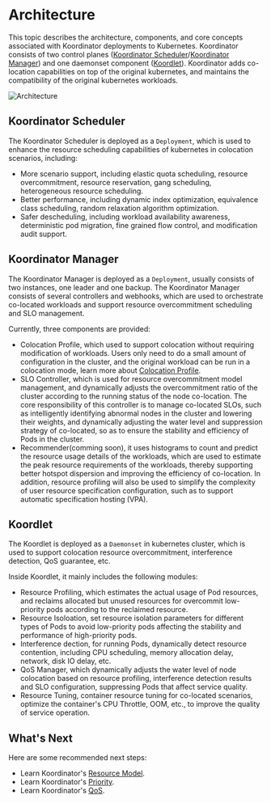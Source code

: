 # Architecture

This topic describes the architecture, components, and core concepts associated with Koordinator deployments to Kubernetes. Koordinator consists of two control planes ([Koordinator Scheduler](#koordinator-scheduler)/[Koordinator Manager](#koordinator-manager)) and one daemonset component ([Koordlet](#koordlet)). 
Koordinator adds co-location capabilities on top of the original kubernetes, and maintains the compatibility of the original kubernetes workloads.

![Architecture](/img/architecture.png)

## Koordinator Scheduler

The Koordinator Scheduler is deployed as a ```Deployment```, which is used to enhance the resource scheduling capabilities of kubernetes in colocation scenarios, including:

- More scenario support, including elastic quota scheduling, resource overcommitment, resource reservation, gang scheduling, heterogeneous resource scheduling.
- Better performance, including dynamic index optimization, equivalence class scheduling, random relaxation algorithm optimization.
- Safer descheduling, including workload availability awareness, deterministic pod migration, fine grained flow control, and modification audit support.


## Koordinator Manager

The Koordinator Manager is deployed as a ``` Deployment ```, usually consists of two instances, one leader and one backup. The Koordinator Manager consists of several controllers and webhooks, which are used to orchestrate co-located workloads and support resource overcommitment scheduling and SLO management.

Currently, three components are provided:
- Colocation Profile, which used to support colocation without requiring modification of workloads. Users only need to do a small amount of configuration in the cluster, and the original workload can be run in a colocation mode, learn more about [Colocation Profile](../user-manuals/colocation-profile.md).
- SLO Controller, which is used for resource overcommitment model management, and dynamically adjusts the overcommitment ratio of the cluster according to the running status of the node co-location. The core responsibility of this controller is to manage co-located SLOs, such as intelligently identifying abnormal nodes in the cluster and lowering their weights, and dynamically adjusting the water level and suppression strategy of co-located, so as to ensure the stability and efficiency of Pods in the cluster.
- Recommender(comming soon), it uses histograms to count and predict the resource usage details of the workloads, which are used to estimate the peak resource requirements of the workloads, thereby supporting better hotspot dispersion and improving the efficiency of co-location. In addition, resource profiling will also be used to simplify the complexity of user resource specification configuration, such as to support automatic specification hosting (VPA).


## Koordlet

The Koordlet is deployed as a ``` Daemonset ``` in kubernetes cluster, which is used to support colocation resource overcommitment, interference detection, QoS guarantee, etc.

Inside Koordlet, it mainly includes the following modules:
- Resource Profiling, which estimates the actual usage of Pod resources, and reclaims allocated but unused resources for overcommit low-priority pods according to the reclaimed resource.
- Resource Isoloation, set resource isolation parameters for different types of Pods to avoid low-priority pods affecting the stability and performance of high-priority pods.
- Interference dection, for running Pods, dynamically detect resource contention, including CPU scheduling, memory allocation delay, network, disk IO delay, etc.
- QoS Manager, which dynamically adjusts the water level of node colocation based on resource profiling, interference detection results and SLO configuration, suppressing Pods that affect service quality.
- Resource Tuning, container resource tuning for co-located scenarios, optimize the container's CPU Throttle, OOM, etc., to improve the quality of service operation.


## What's Next

Here are some recommended next steps:

- Learn Koordinator's [Resource Model](./resource-model).
- Learn Koordinator's [Priority](./priority).
- Learn Koordinator's [QoS](./qos).
